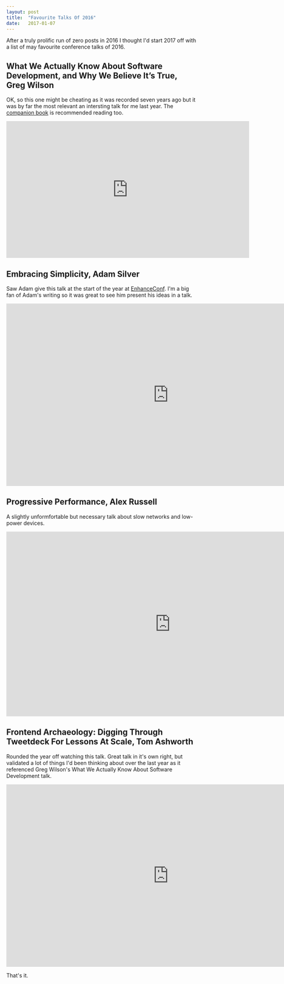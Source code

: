 ```yaml
---
layout: post
title:  "Favourite Talks Of 2016"
date:   2017-01-07
---
```


After a truly prolific run of zero posts in 2016 I thought I'd start 2017 off with a list of may favourite conference talks of 2016.

## What We Actually Know About Software Development, and Why We Believe It’s True, Greg Wilson

OK, so this one might be cheating as it was recorded seven years ago but it was by far the most relevant an intersting talk for me last year. The [companion book](https://www.amazon.co.uk/gp/product/0596808321/ref=oh_aui_detailpage_o06_s00?ie=UTF8&psc=1) is recommended reading too.

<iframe src="https://player.vimeo.com/video/9270320" width="640" height="360" frameborder="0" webkitallowfullscreen mozallowfullscreen allowfullscreen></iframe>

## Embracing Simplicity, Adam Silver

Saw Adam give this talk at the start of the year at [EnhanceConf](http://enhanceconf.com/). I'm a big fan of Adam's writing so it was great to see him present his ideas in a talk.

<iframe width="854" height="480" src="https://www.youtube.com/embed/UlzG6-fI00g" frameborder="0" allowfullscreen></iframe>

## Progressive Performance, Alex Russell

A slightly unformfortable but necessary talk about slow networks and low-power devices.

<iframe width="864" height="486" src="https://www.youtube.com/embed/4bZvq3nodf4" frameborder="0" allowfullscreen></iframe>

## Frontend Archaeology: Digging Through Tweetdeck For Lessons At Scale,  Tom Ashworth

Rounded the year off watching this talk. Great talk in it's own right, but validated a lot of things I'd been thinking about over the last year as it referenced Greg Wilson's What We Actually Know About Software Development talk.

<iframe width="854" height="480" src="https://www.youtube.com/embed/BioQRsiMgcw" frameborder="0" allowfullscreen></iframe>

That's it.
